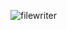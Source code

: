 ![filewriter](https://img-blog.csdn.net/20170909140440591?watermark/2/text/aHR0cDovL2Jsb2cuY3Nkbi5uZXQvbXpwbXpr/font/5a6L5L2T/fontsize/400/fill/I0JBQkFCMA==/dissolve/70/gravity/SouthEast)